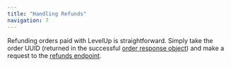 ```yaml
---
title: "Handling Refunds"
navigation: 7
---
```


Refunding orders paid with LevelUp is straightforward. Simply take the order UUID (returned in the successful [order response object](/api-reference/v15/orders-create/)) and make a request to the [refunds endpoint](/api-reference/v15/orders-refunds/).